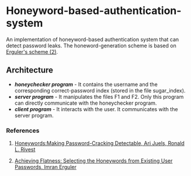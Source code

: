 # Honeyword-based-authentication-system

An implementation of honeyword-based authentication system that can detect password leaks. The honeword-generation scheme is based on [Erguler's scheme (2)](#erguler).
  
    
      
## Architecture
* ***honeychecker program*** - It contains the username and the corresponding correct-password index (stored in the file sugar_index).
* ***server program*** - It manipulates the files F1 and F2. Only this program can directly communicate with the honeychecker program.
* ***client program*** - It interacts with the user. It communicates with the server program.

  
### References

1. [Honeywords:Making Password-Cracking Detectable, Ari Juels, Ronald L. Rivest](https://people.csail.mit.edu/rivest/pubs/JR13.pdf)

2. <a name="erguler"> [Achieving Flatness: Selecting the Honeywords from Existing User Passwords, Imran Erguler](https://ieeexplore.ieee.org/document/7047759) </a>
  
